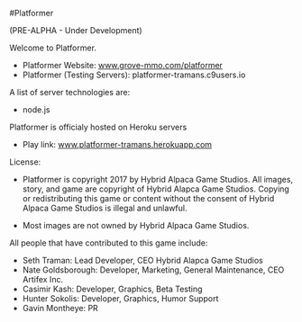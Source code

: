 #Platformer

(PRE-ALPHA  - Under Development)

Welcome to Platformer.

- Platformer Website:  www.grove-mmo.com/platformer
- Platformer (Testing Servers):  platformer-tramans.c9users.io

A list of server technologies are:

- node.js

Platformer is officialy hosted on Heroku servers

- Play link: www.platformer-tramans.herokuapp.com



License:


- Platformer is copyright 2017 by Hybrid Alpaca Game Studios. All images, story, and game are copyright of Hybrid Alapca Game Studios.
Copying or redistributing this game or content without the consent of Hybrid Alpaca Game Studios is illegal and unlawful.

 -  Most images are not owned by Hybrid Alpaca Game Studios.
 

All people that have contributed to this game include:

- Seth Traman:              Lead Developer, CEO Hybrid Alapca Game Studios
- Nate Goldsborough:        Developer, Marketing, General Maintenance, CEO Artifex Inc.
- Casimir Kash:             Developer, Graphics, Beta Testing
- Hunter Sokolis:           Developer, Graphics, Humor Support
- Gavin Montheye:           PR